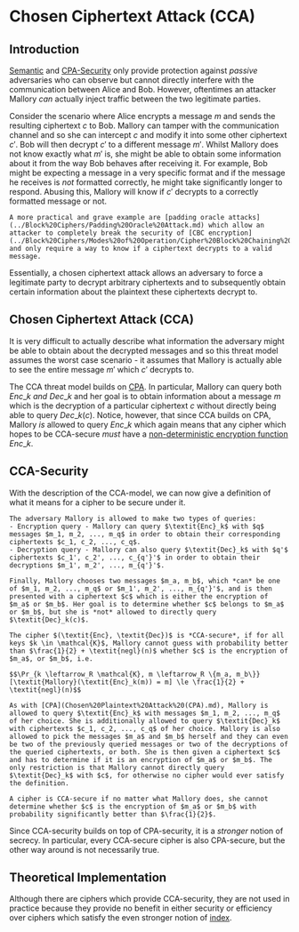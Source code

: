 # Chosen Ciphertext Attack (CCA)

## Introduction

[Semantic](index/semantic-security.md) and [CPA-Security](chosen-plaintext-attack-cpa.md) only provide protection against _passive_ adversaries who can observe but cannot directly interfere with the communication between Alice and Bob. However, oftentimes an attacker Mallory _can_ actually inject traffic between the two legitimate parties.

Consider the scenario where Alice encrypts a message $m$ and sends the resulting ciphertext $c$ to Bob. Mallory can tamper with the communication channel and so she can intercept $c$ and modify it into some other ciphertext $c'$. Bob will then decrypt $c'$ to a different message $m'$. Whilst Mallory does not know exactly what $m'$ is, she might be able to obtain some information about it from the way Bob behaves after receiving it. For example, Bob might be expecting a message in a very specific format and if the message he receives is _not_ formatted correctly, he might take significantly longer to respond. Abusing this, Mallory will know if $c'$ decrypts to a correctly formatted message or not.

```admonish
A more practical and grave example are [padding oracle attacks](../Block%20Ciphers/Padding%20Oracle%20Attack.md) which allow an attacker to completely break the security of [CBC encryption](../Block%20Ciphers/Modes%20of%20Operation/Cipher%20Block%20Chaining%20(CBC)%20Mode.md) and only require a way to know if a ciphertext decrypts to a valid message.
```

Essentially, a chosen ciphertext attack allows an adversary to force a legitimate party to decrypt arbitrary ciphertexts and to subsequently obtain certain information about the plaintext these ciphertexts decrypt to.

## Chosen Ciphertext Attack (CCA)

It is very difficult to actually describe what information the adversary might be able to obtain about the decrypted messages and so this threat model assumes the worst case scenario - it assumes that Mallory is actually able to see the entire message $m'$ which $c'$ decrypts to.

The CCA threat model builds on [CPA](chosen-plaintext-attack-cpa.md). In particular, Mallory can query both $\textit{Enc}\_k$ _and_ $\textit{Dec}\_k$ and her goal is to obtain information about a message $m$ which is the decryption of a particular ciphertext $c$ without directly being able to query $\textit{Dec}\_k(c)$. Notice, however, that since CCA builds on CPA, Mallory _is_ allowed to query $\textit{Enc}\_k$ which again means that any cipher which hopes to be CCA-secure _must_ have a [non-deterministic encryption function](chosen-plaintext-attack-cpa.md#admonition-necessity-of-randomness) $\textit{Enc}\_k$.

## CCA-Security

With the description of the CCA-model, we can now give a definition of what it means for a cipher to be secure under it.

```admonish
The adversary Mallory is allowed to make two types of queries:
- Encryption query - Mallory can query $\textit{Enc}_k$ with $q$ messages $m_1, m_2, ..., m_q$ in order to obtain their corresponding ciphertexts $c_1, c_2, ..., c_q$.
- Decryption query - Mallory can also query $\textit{Dec}_k$ with $q'$ ciphertexts $c_1', c_2', ..., c_{q'}'$ in order to obtain their decryptions $m_1', m_2', ..., m_{q'}'$. 

Finally, Mallory chooses two messages $m_a, m_b$, which *can* be one of $m_1, m_2, ..., m_q$ or $m_1', m_2', ..., m_{q'}'$, and is then presented with a ciphertext $c$ which is either the encryption of $m_a$ or $m_b$. Her goal is to determine whether $c$ belongs to $m_a$ or $m_b$, but she is *not* allowed to directly query $\textit{Dec}_k(c)$. 

The cipher $(\textit{Enc}, \textit{Dec})$ is *CCA-secure*, if for all keys $k \in \mathcal{K}$, Mallory cannot guess with probability better than $\frac{1}{2} + \textit{negl}(n)$ whether $c$ is the encryption of $m_a$, or $m_b$, i.e.

$$\Pr_{k \leftarrow_R \mathcal{K}, m \leftarrow_R \{m_a, m_b\}}[\textit{Mallory}(\textit{Enc}_k(m)) = m] \le \frac{1}{2} + \textit{negl}(n)$$
```

```admonish
As with [CPA](Chosen%20Plaintext%20Attack%20(CPA).md), Mallory is allowed to query $\textit{Enc}_k$ with messages $m_1, m_2, ..., m_q$ of her choice. She is additionally allowed to query $\textit{Dec}_k$ with ciphertexts $c_1, c_2, ..., c_q$ of her choice. Mallory is also allowed to pick the messages $m_a$ and $m_b$ herself and they can even be two of the previously queried messages or two of the decryptions of the queried ciphertexts, or both. She is then given a ciphertext $c$ and has to determine if it is an encryption of $m_a$ or $m_b$. The only restriction is that Mallory cannot directly query $\textit{Dec}_k$ with $c$, for otherwise no cipher would ever satisfy the definition.

A cipher is CCA-secure if no matter what Mallory does, she cannot determine whether $c$ is the encryption of $m_a$ or $m_b$ with probability significantly better than $\frac{1}{2}$.
```

Since CCA-security builds on top of CPA-security, it is a _stronger_ notion of secrecy. In particular, every CCA-secure cipher is also CPA-secure, but the other way around is not necessarily true.

## Theoretical Implementation

Although there are ciphers which provide CCA-security, they are not used in practice because they provide no benefit in either security or efficiency over ciphers which satisfy the even stronger notion of [index](../index.md).
